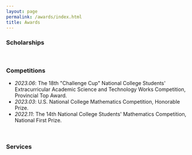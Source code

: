 ```yaml
---
layout: page
permalink: /awards/index.html
title: Awards
---
```


### Scholarships

<br>

### Competitions

- *2023.06*: The 18th "Challenge Cup" National College Students' Extracurricular Academic Science and Technology Works Competition, Provincial Top Award.
- *2023.03*: U.S. National College Mathematics Competition, Honorable Prize.
- *2022.11*:  The 14th National College Students' Mathematics Competition, National First Prize.

<br>

### Services


